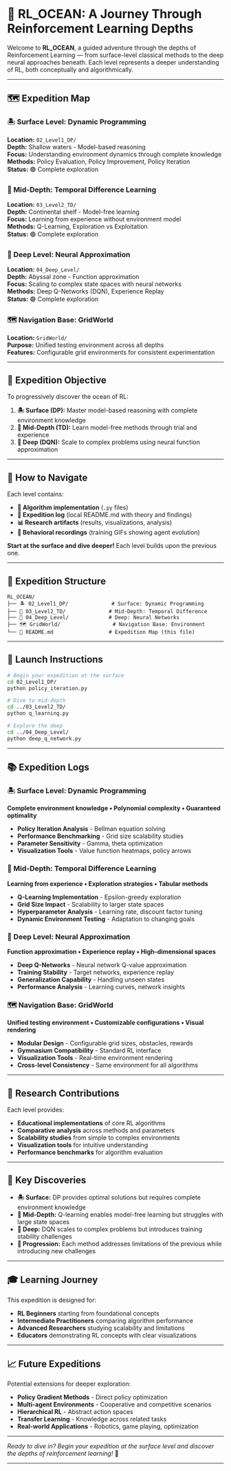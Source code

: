 # 🌊 RL_OCEAN: A Journey Through Reinforcement Learning Depths

Welcome to **RL_OCEAN**, a guided adventure through the depths of Reinforcement Learning — from surface-level classical methods to the deep neural approaches beneath. Each level represents a deeper understanding of RL, both conceptually and algorithmically.

---

## 🗺️ Expedition Map

### 🏝️ Surface Level: Dynamic Programming
**Location:** `02_Level1_DP/`  
**Depth:** Shallow waters - Model-based reasoning  
**Focus:** Understanding environment dynamics through complete knowledge  
**Methods:** Policy Evaluation, Policy Improvement, Policy Iteration  
**Status:** 🟢 Complete exploration

### 🌊 Mid-Depth: Temporal Difference Learning  
**Location:** `03_Level2_TD/`  
**Depth:** Continental shelf - Model-free learning  
**Focus:** Learning from experience without environment model  
**Methods:** Q-Learning, Exploration vs Exploitation  
**Status:** 🟢 Complete exploration

### 🐋 Deep Level: Neural Approximation
**Location:** `04_Deep_Level/`  
**Depth:** Abyssal zone - Function approximation  
**Focus:** Scaling to complex state spaces with neural networks  
**Methods:** Deep Q-Networks (DQN), Experience Replay  
**Status:** 🟢 Complete exploration

### 🗺️ Navigation Base: GridWorld
**Location:** `GridWorld/`  
**Purpose:** Unified testing environment across all depths  
**Features:** Configurable grid environments for consistent experimentation

---

## 🎯 Expedition Objective

To progressively discover the ocean of RL:
1. **🏝️ Surface (DP):** Master model-based reasoning with complete environment knowledge
2. **🌊 Mid-Depth (TD):** Learn model-free methods through trial and experience  
3. **🐋 Deep (DQN):** Scale to complex problems using neural function approximation

---

## 🧭 How to Navigate

Each level contains:
- **🔬 Algorithm implementation** (`.py` files)
- **📖 Expedition log** (local README.md with theory and findings)
- **📊 Research artifacts** (results, visualizations, analysis)
- **🎥 Behavioral recordings** (training GIFs showing agent evolution)

**Start at the surface and dive deeper!** Each level builds upon the previous one.

---

## 📁 Expedition Structure

```
RL_OCEAN/
├── 🏝️ 02_Level1_DP/              # Surface: Dynamic Programming
├── 🌊 03_Level2_TD/              # Mid-Depth: Temporal Difference
├── 🐋 04_Deep_Level/             # Deep: Neural Networks
├── 🗺️ GridWorld/                 # Navigation Base: Environment
└── 🧭 README.md                  # Expedition Map (this file)
```

---

## 🚀 Launch Instructions

```bash
# Begin your expedition at the surface
cd 02_Level1_DP/
python policy_iteration.py

# Dive to mid-depth
cd ../03_Level2_TD/
python q_learning.py

# Explore the deep
cd ../04_Deep_Level/
python deep_q_network.py
```

---

## 📚 Expedition Logs

### 🏝️ Surface Level: Dynamic Programming
**Complete environment knowledge • Polynomial complexity • Guaranteed optimality**

- **Policy Iteration Analysis** - Bellman equation solving
- **Performance Benchmarking** - Grid size scalability studies  
- **Parameter Sensitivity** - Gamma, theta optimization
- **Visualization Tools** - Value function heatmaps, policy arrows

### 🌊 Mid-Depth: Temporal Difference Learning  
**Learning from experience • Exploration strategies • Tabular methods**

- **Q-Learning Implementation** - Epsilon-greedy exploration
- **Grid Size Impact** - Scalability to larger state spaces
- **Hyperparameter Analysis** - Learning rate, discount factor tuning
- **Dynamic Environment Testing** - Adaptation to changing goals

### 🐋 Deep Level: Neural Approximation
**Function approximation • Experience replay • High-dimensional spaces**

- **Deep Q-Networks** - Neural network Q-value approximation
- **Training Stability** - Target networks, experience replay
- **Generalization Capability** - Handling unseen states
- **Performance Analysis** - Learning curves, network insights

### 🗺️ Navigation Base: GridWorld
**Unified testing environment • Customizable configurations • Visual rendering**

- **Modular Design** - Configurable grid sizes, obstacles, rewards
- **Gymnasium Compatibility** - Standard RL interface
- **Visualization Tools** - Real-time environment rendering
- **Cross-level Consistency** - Same environment for all algorithms

---

## 🔬 Research Contributions

Each level provides:
- **Educational implementations** of core RL algorithms
- **Comparative analysis** across methods and parameters  
- **Scalability studies** from simple to complex environments
- **Visualization tools** for intuitive understanding
- **Performance benchmarks** for algorithm evaluation

---

## 🌟 Key Discoveries

- **🏝️ Surface:** DP provides optimal solutions but requires complete environment knowledge
- **🌊 Mid-Depth:** Q-learning enables model-free learning but struggles with large state spaces  
- **🐋 Deep:** DQN scales to complex problems but introduces training stability challenges
- **🔁 Progression:** Each method addresses limitations of the previous while introducing new challenges

---

## 🎓 Learning Journey

This expedition is designed for:
- **RL Beginners** starting from foundational concepts
- **Intermediate Practitioners** comparing algorithm performance
- **Advanced Researchers** studying scalability and limitations
- **Educators** demonstrating RL concepts with clear visualizations

---

## 📈 Future Expeditions

Potential extensions for deeper exploration:
- **Policy Gradient Methods** - Direct policy optimization
- **Multi-agent Environments** - Cooperative and competitive scenarios  
- **Hierarchical RL** - Abstract action spaces
- **Transfer Learning** - Knowledge across related tasks
- **Real-world Applications** - Robotics, game playing, optimization

---

*Ready to dive in? Begin your expedition at the surface level and discover the depths of reinforcement learning!* 🌊

---
